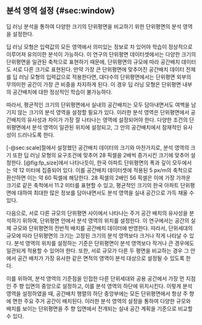 ## 분석 영역 설정 {#sec:window}

딥 러닝 분석을 통하여
다양한 크기의 단위평면을 비교하기 위한
단위평면의 분석 영역을 설정한다.

딥 러닝 모형은
입력값의 모든 영역에서 의미있는 정보로 차 있어야
학습이 정상적으로 이루어져 유의미한 분석이 가능하다.
이 연구의
단위평면 데이터셋에서는
다양한 크기의 단위평면을 일관된 축척으로 표현하기 때문에,
단위평면의 규모에 따라 공간배치 데이터도 서로 다른 크기로 표현된다.
만약
가장 큰 단위평면에 맞추어진 공간배치 데이터 전체를
딥 러닝 모형의 입력값으로 적용한다면,
대다수의 단위평면에서는
단위평면 외부의 무의미한 공간이 가장 큰 비중을 차지하게 된다.
이 경우 딥 러닝 모형은
단위평면 내부의 공간배치에 대한 정상적인 학습이 불가능하다.

따라서,
평균적인 크기의 단위평면에서
실내의 공간배치는 모두 담아내면서도
여백을 남기지 않는 크기의
분석 영역을 설정할 필요가 있다.
이러한 분석 영역은
단위평면에서
공간배치의 유사성과 차이가 가장 잘 나타나는 영역에
설정되어야 한다.
다양한 조건의 단위평면에서
분석 영역이 일관된 위치에 설정되고,
그 안의 공간배치에서 잠재적인 유사성이 드러나도록 한다.

[-@sec:scale]절에서 설정했던
공간배치 데이터의 크기와 마찬가지로,
분석 영역의 크기 또한
딥 러닝 모형의 요구조건에 맞추어
28 픽셀을 2배씩 증가시킨 크기에 맞추어 설정한다.
[@fig:fp_size]에서 나타나듯이,
한국 아파트 단위평면의 폭과 깊이 모두에서는
약 12 미터에 집중되어 있다.
이를
공간배치 데이터셋에 적용된
5 px/m의 축척으로 환산하면
이는 약 60 픽셀에 해당한다.
28 픽셀의 2배인 56 픽셀은
이에 가장 가까운 크기로
같은 축척에서 11.2 미터를 표현할 수 있고,
평균적인 크기의 한국 아파트 단위평면에 대하여
최대한 많은 정보를 담아내면서도
분석 영역을 실내 공간으로 가득 채울 수 있다.

다음으로,
서로 다른 규모의 단위평면 사이에서 나타나는
주거 공간 배치의 유사성을 분석하기 위하여,
단위평면 안에서 분석 영역의 위치를 설정한다.
이 연구에서는 공간의 실제 규모와 단위평면의 전반적 배치를
공간배치 데이터에 반영한다.
따라서,
단위세대의 규모에 따라 단위평면의 크기는
고정된 크기의 분석 영역보다 크거나 작게 나타날 수 있다.
분석 영역의 위치를 설정하는 기준은 단위평면이 분석 영역보다 작거나 큰 경우에도
일관되게 적용할 수 있어야 한다.
또한,
서로 규모가 다른 두 평면을 비교하는 경우
그 안에서 공간 배치가 가장 유사한 같은 면적의 영역이
분석 대상으로 설정될 수 있도록 한다.

이를 위하여,
분석 영역의 기준점을
인접한 다른 단위세대와 공용 공간에서 가장 먼 지점인
주 향 입면의 중앙으로 설정하고,
이를 분석 영역의 하단에 위치시킨다.
이렇게 분석 영역을 설정하였을 때,
공간배치 행렬의 하단 중앙부에는
모든 단위평면에서 항상
주 향에 면한 주요 주거 공간이 배치된다.
이러한 분석 영역의 설정을 통하여
다양한 규모와 배치를 보이는 단위평면을
주 향 입면에서 전개되는 실내 공간 계획을 기준으로 비교할 수 있다.
